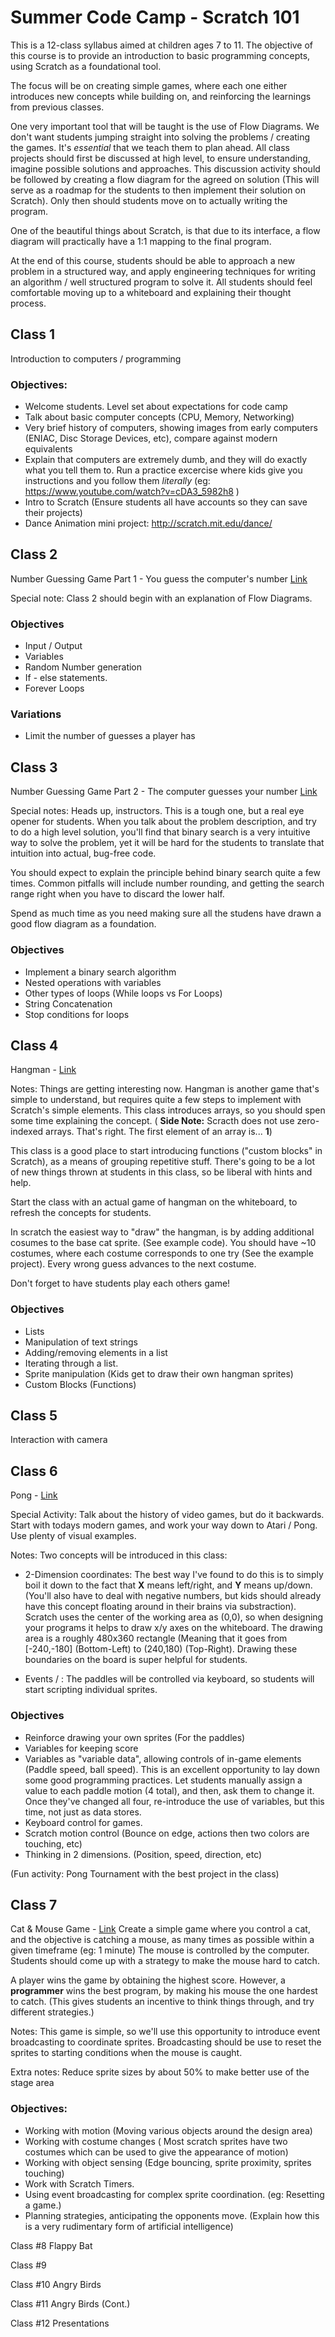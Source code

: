 # Summer Code Camp - Scratch 101

This is a 12-class syllabus aimed at children ages 7 to 11. The objective of this course is to provide an introduction to basic programming concepts, using Scratch as a foundational tool.

The focus will be on creating simple games, where each one either introduces new concepts while building on, and reinforcing the learnings from previous classes.

One very important tool that will be taught is the use of Flow Diagrams.  We don't want students jumping straight into solving the problems / creating the games. It's *essential* that we teach them to plan ahead.  All class projects should first be discussed at high level, to ensure understanding, imagine possible solutions and approaches. This discussion activity should be followed by creating a flow diagram for the agreed on solution (This will serve as a roadmap for the students to then implement their solution on Scratch). Only then should students move on to actually writing the program.

One of the beautiful things about Scratch, is that due to its interface, a flow diagram will practically have a 1:1 mapping to the final program.

At the end of this course, students should be able to approach a new problem in a structured way, and apply engineering techniques for writing an algorithm / well structured program to solve it.  All students should feel comfortable moving up to a whiteboard and explaining their thought process.

## Class 1
Introduction to computers / programming

### Objectives:
* Welcome students. Level set about expectations for code camp
* Talk about basic computer concepts (CPU, Memory, Networking)
* Very brief history of computers, showing images from early computers	(ENIAC, Disc Storage Devices, etc), compare against modern equivalents
* Explain that computers are extremely dumb, and they will do exactly what you tell them to. Run a practice excercise where kids give you instructions and you follow them *literally* (eg: https://www.youtube.com/watch?v=cDA3_5982h8 )
* Intro to Scratch (Ensure students all have accounts so they can save their projects)
* Dance Animation mini project: http://scratch.mit.edu/dance/ 


## Class 2
Number Guessing Game Part 1 - You guess the computer's number [Link](https://scratch.mit.edu/projects/157331086/)

Special note: Class 2 should begin with an explanation of Flow Diagrams. 

### Objectives 
* Input / Output
* Variables
* Random Number generation
* If - else statements.
* Forever Loops

### Variations
* Limit the number of guesses a player has



## Class 3
Number Guessing Game Part 2 - The computer guesses your number [Link](https://scratch.mit.edu/projects/157334625/)

Special notes: Heads up, instructors. This is a tough one, but a real eye opener for students. When you talk about the problem description, and try to do a high level solution, you'll find that binary search is a very intuitive way to solve the problem, yet it will be hard for the students to translate that intuition into actual, bug-free code.  

You should expect to explain the principle behind binary search quite a few times.
Common pitfalls will include number rounding, and getting the search range right when you have to discard the lower half.

Spend as much time as you need making sure all the studens have drawn a good flow diagram as a foundation.

### Objectives
* Implement a binary search algorithm
* Nested operations with variables
* Other types of loops (While loops vs For Loops)
* String Concatenation
* Stop conditions for loops 



## Class 4
Hangman - [Link](https://scratch.mit.edu/projects/159401351/)

Notes: Things are getting interesting now.  Hangman is another game that's simple to understand, but requires quite a few steps to implement with Scratch's simple elements. This class introduces arrays, so you should spen some time explaining the concept. ( **Side Note:** Scracth does not use zero-indexed arrays.  That's right. The first element of an array is... **1**)

This class is a good place to start introducing functions ("custom blocks" in Scratch), as a means of grouping repetitive stuff. There's going to be a lot of new things thrown at students in this class, so be liberal with hints and help.

Start the class with an actual game of hangman on the whiteboard, to refresh the concepts for students.

In scratch the easiest way to "draw" the hangman, is by adding additional cosumes to the base cat sprite. (See example code).
You should have ~10 costumes, where each costume corresponds to one try (See the example project). Every wrong guess advances to the next costume.

Don't forget to have students play each others game!

### Objectives
* Lists
* Manipulation of text strings
* Adding/removing elements in a list
* Iterating through a list.
* Sprite manipulation (Kids get to draw their own hangman sprites)
* Custom Blocks (Functions)


## Class 5
Interaction with camera


## Class 6
Pong - [Link](https://scratch.mit.edu/projects/159744887/)  

Special Activity: Talk about the history of video games, but do it backwards. Start with todays modern games, and work your way down to Atari / Pong.  Use plenty of visual examples.	

Notes:
Two concepts will be introduced in this class: 
* 2-Dimension coordinates: The best way I've found to do this is to simply boil it down to the fact that **X** means left/right, and **Y** means up/down.  (You'll also have to deal with negative numbers, but kids should already have this concept floating around in their brains via substraction). Scratch uses the center of the working area as (0,0), so when designing your programs it helps to draw x/y axes on the whiteboard. The drawing area is a roughly 480x360 rectangle (Meaning that it goes from [-240,-180] (Bottom-Left) to (240,180) (Top-Right).  Drawing these boundaries on the board is super helpful for students. 

* Events / : The paddles will be controlled via keyboard, so students will start scripting individual sprites.

### Objectives
* Reinforce drawing your own sprites (For the paddles)
* Variables for keeping score
* Variables as "variable data", allowing controls of in-game elements (Paddle speed, ball speed).  This is an excellent opportunity to lay down some good programming practices. Let students manually assign a value to each paddle motion (4 total), and then, ask them to change it. Once they've changed all four, re-introduce the use of variables, but this time, not just as  data stores.
* Keyboard control for games.
* Scratch motion control (Bounce on edge, actions then two colors are touching, etc)
* Thinking in 2 dimensions. (Position, speed, direction, etc)


(Fun activity: Pong Tournament with the best project in the class)


## Class 7
Cat & Mouse Game - [Link](https://scratch.mit.edu/projects/160739550/#player)
Create a simple game where you control a cat, and the objective is catching a mouse, as many times as possible within a given timeframe (eg: 1 minute)
The mouse is controlled by the computer. Students should come up with a strategy to make the mouse hard to catch.

A player wins the game by obtaining the highest score. However, a **programmer** wins the best program, by making his mouse the one hardest to catch. (This gives students an incentive to think things through, and try different strategies.)

Notes:
This game is simple, so we'll use this opportunity to introduce event broadcasting to coordinate sprites.  Broadcasting should be use to reset the sprites to starting conditions when the mouse is caught.

Extra notes: Reduce sprite sizes by about 50% to make better use of the stage area

### Objectives:
* Working with motion (Moving various objects around the design area)
* Working with costume changes ( Most scratch sprites have two costumes which can be used to give the appearance of motion)
* Working with object sensing (Edge bouncing, sprite proximity, sprites touching)
* Work with Scratch Timers.
* Using event broadcasting for complex sprite coordination. (eg: Resetting a game.)
* Planning strategies, anticipating the opponents move. (Explain how this is a very rudimentary form of artificial intelligence)

Class #8
Flappy Bat


Class #9


Class #10
Angry Birds


Class #11
Angry Birds (Cont.)

Class #12
Presentations
